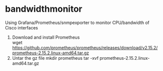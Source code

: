 ﻿# bandwidthmonitor
Using Grafana/Prometheus/snmpexporter to monitor CPU/bandwidth of Cisco interfaces
1. Download and install Prometheus  
wget https://github.com/prometheus/prometheus/releases/download/v2.15.2/prometheus-2.15.2.linux-amd64.tar.gz
2. Untar the gz file
mkdir prometheus
tar -xvf prometheus-2.15.2.linux-amd64.tar.gz

